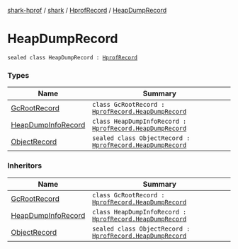 [shark-hprof](../../../index.md) / [shark](../../index.md) / [HprofRecord](../index.md) / [HeapDumpRecord](./index.md)

# HeapDumpRecord

`sealed class HeapDumpRecord : `[`HprofRecord`](../index.md)

### Types

| Name | Summary |
|---|---|
| [GcRootRecord](-gc-root-record/index.md) | `class GcRootRecord : `[`HprofRecord.HeapDumpRecord`](./index.md) |
| [HeapDumpInfoRecord](-heap-dump-info-record/index.md) | `class HeapDumpInfoRecord : `[`HprofRecord.HeapDumpRecord`](./index.md) |
| [ObjectRecord](-object-record/index.md) | `sealed class ObjectRecord : `[`HprofRecord.HeapDumpRecord`](./index.md) |

### Inheritors

| Name | Summary |
|---|---|
| [GcRootRecord](-gc-root-record/index.md) | `class GcRootRecord : `[`HprofRecord.HeapDumpRecord`](./index.md) |
| [HeapDumpInfoRecord](-heap-dump-info-record/index.md) | `class HeapDumpInfoRecord : `[`HprofRecord.HeapDumpRecord`](./index.md) |
| [ObjectRecord](-object-record/index.md) | `sealed class ObjectRecord : `[`HprofRecord.HeapDumpRecord`](./index.md) |
